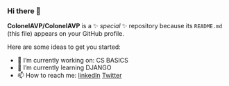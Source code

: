 ### Hi there 👋


**ColonelAVP/ColonelAVP** is a ✨ _special_ ✨ repository because its `README.md` (this file) appears on your GitHub profile.

Here are some ideas to get you started:

- 🔭 I’m currently working on: CS BASICS
- 🌱 I’m currently learning DJANGO
- 📫 How to reach me: [linkedIn](https://www.linkedin.com/in/atherv-patil-4a86691b1/) [Twitter](https://twitter.com/ColonelAVP_)


